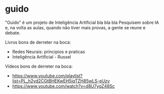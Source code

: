 # guido
"Guido" é um projeto de Inteligência Artificial bla bla bla
Pesquisem sobre IA e, na volta as aulas, quando não tiver 
mais provas, a gente se reune e debate. 

Livros bons de derreter na boca:
 -  Redes Neurais: principios e praticas
 -  Inteligência Artificial - Russel
 
Vídeos bons de derreter na boca:
 -  https://www.youtube.com/playlist?list=PL_h2yd2CGtBHEKwEH5iqTZH85wLS-eUzv
 -  https://www.youtube.com/watch?v=d8U7ygZ48Sc
